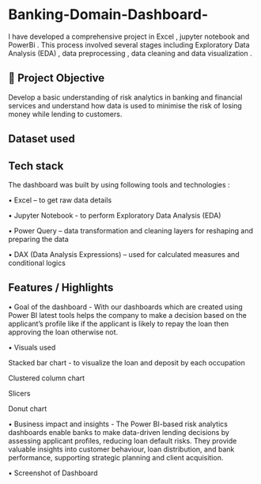 # Banking-Domain-Dashboard-
I have developed a comprehensive project in Excel , jupyter notebook  and PowerBi . This process  involved several stages including  Exploratory Data Analysis (EDA) , data preprocessing , data cleaning and data visualization . 
## 🎯 Project Objective
Develop a basic understanding of risk analytics in banking and financial services and understand how data is used to minimise the risk of losing money while lending to customers.

## Dataset used 

## Tech stack 

The dashboard was built by using following tools and technologies :

•	Excel – to get raw data details

•	Jupyter Notebook -  to perform Exploratory Data Analysis (EDA) 

•	Power Query – data transformation and cleaning layers for reshaping and preparing the data 

•	DAX (Data Analysis Expressions) – used for calculated measures and conditional logics 

## Features / Highlights 

•	Goal of the dashboard - With our dashboards which are created using Power BI latest tools helps the company to make a decision based on the applicant’s profile like if the applicant is likely to repay the loan then approving the loan otherwise not.

•	Visuals used 

Stacked bar chart -  to visualize the loan and deposit by each occupation

Clustered column chart

Slicers 

Donut chart

•	Business impact and insights -  The Power BI-based risk analytics dashboards enable banks to make data-driven lending decisions by assessing applicant profiles, reducing loan default risks. They provide valuable insights into customer behaviour, loan distribution, and bank performance, supporting strategic planning and client acquisition.


•	   Screenshot of Dashboard

